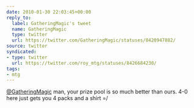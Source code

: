 ```yaml
---
date: 2010-01-30 22:03:45+00:00
reply_to:
  label: GatheringMagic's tweet
  name: GatheringMagic
  type: twitter
  url: https://twitter.com/GatheringMagic/statuses/8420947882/
source: twitter
syndicated:
- type: twitter
  url: https://twitter.com/roy_mtg/statuses/8426684230/
tags:
- mtg
---
```


[@GatheringMagic](https://twitter.com/GatheringMagic/) man, your prize pool is so much better than ours. 4-0 here just gets you 4 packs and a shirt =/